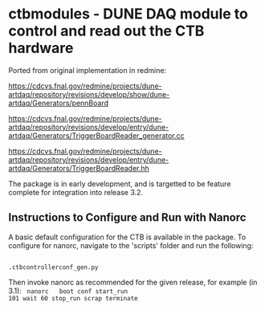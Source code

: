 # ctbmodules - DUNE DAQ module to control and read out the CTB hardware

Ported from original implementation in redmine:

<https://cdcvs.fnal.gov/redmine/projects/dune-artdaq/repository/revisions/develop/show/dune-artdaq/Generators/pennBoard>

<https://cdcvs.fnal.gov/redmine/projects/dune-artdaq/repository/revisions/develop/entry/dune-artdaq/Generators/TriggerBoardReader_generator.cc>

<https://cdcvs.fnal.gov/redmine/projects/dune-artdaq/repository/revisions/develop/entry/dune-artdaq/Generators/TriggerBoardReader.hh>

The package is in early development, and is targetted to be feature complete for integration into release 3.2.

## Instructions to Configure and Run with Nanorc

A basic default configuration for the CTB is available in the package. To configure for nanorc, navigate to the 'scripts' folder and run the following:

<code>
.ctbcontrollerconf_gen.py <confName>
</code>

Then invoke nanorc as recommended for the given release, for example (in 3.1):
<code>
nanorc <confName> <partitionName> boot conf start_run 101 wait 60 stop_run scrap terminate
</code>
